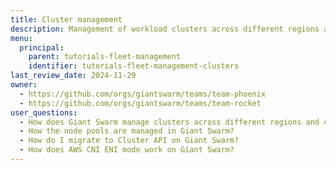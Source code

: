 ```yaml
---
title: Cluster management
description: Management of workload clusters across different regions and cloud providers.
menu:
  principal:
    parent: tutorials-fleet-management
    identifier: tutorials-fleet-management-clusters
last_review_date: 2024-11-29
owner:
  - https://github.com/orgs/giantswarm/teams/team-phoenix
  - https://github.com/orgs/giantswarm/teams/team-rocket
user_questions:
  - How does Giant Swarm manage clusters across different regions and cloud providers?
  - How the node pools are managed in Giant Swarm?
  - How do I migrate to Cluster API on Giant Swarm?
  - How does AWS CNI ENI mode work on Giant Swarm?
---
```

